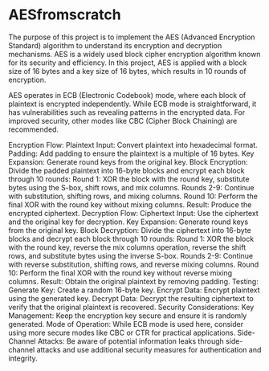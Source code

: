 # AESfromscratch
The purpose of this project is to implement the AES (Advanced Encryption Standard) algorithm to understand its encryption and decryption mechanisms. AES is a widely used block cipher encryption algorithm known for its security and efficiency. In this project, AES is applied with a block size of 16 bytes and a key size of 16 bytes, which results in 10 rounds of encryption.

AES operates in ECB (Electronic Codebook) mode, where each block of plaintext is encrypted independently. While ECB mode is straightforward, it has vulnerabilities such as revealing patterns in the encrypted data. For improved security, other modes like CBC (Cipher Block Chaining) are recommended.

Encryption Flow:
Plaintext Input: Convert plaintext into hexadecimal format.
Padding: Add padding to ensure the plaintext is a multiple of 16 bytes.
Key Expansion: Generate round keys from the original key.
Block Encryption: Divide the padded plaintext into 16-byte blocks and encrypt each block through 10 rounds:
Round 1: XOR the block with the round key, substitute bytes using the S-box, shift rows, and mix columns.
Rounds 2-9: Continue with substitution, shifting rows, and mixing columns.
Round 10: Perform the final XOR with the round key without mixing columns.
Result: Produce the encrypted ciphertext.
Decryption Flow:
Ciphertext Input: Use the ciphertext and the original key for decryption.
Key Expansion: Generate round keys from the original key.
Block Decryption: Divide the ciphertext into 16-byte blocks and decrypt each block through 10 rounds:
Round 1: XOR the block with the round key, reverse the mix columns operation, reverse the shift rows, and substitute bytes using the inverse S-box.
Rounds 2-9: Continue with reverse substitution, shifting rows, and reverse mixing columns.
Round 10: Perform the final XOR with the round key without reverse mixing columns.
Result: Obtain the original plaintext by removing padding.
Testing:
Generate Key: Create a random 16-byte key.
Encrypt Data: Encrypt plaintext using the generated key.
Decrypt Data: Decrypt the resulting ciphertext to verify that the original plaintext is recovered.
Security Considerations:
Key Management: Keep the encryption key secure and ensure it is randomly generated.
Mode of Operation: While ECB mode is used here, consider using more secure modes like CBC or CTR for practical applications.
Side-Channel Attacks: Be aware of potential information leaks through side-channel attacks and use additional security measures for authentication and integrity.
